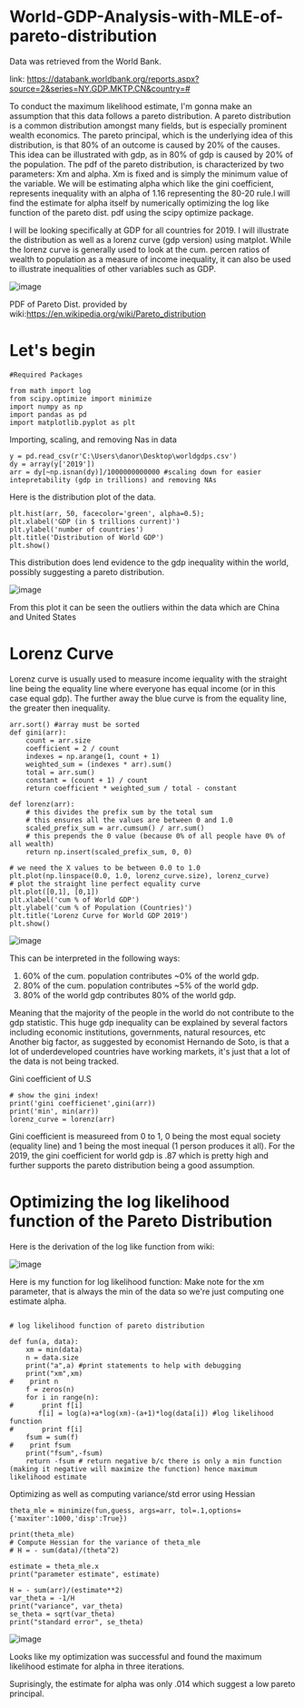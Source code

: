 # World-GDP-Analysis-with-MLE-of-pareto-distribution

Data was retrieved from the World Bank. 

link: https://databank.worldbank.org/reports.aspx?source=2&series=NY.GDP.MKTP.CN&country=#


To conduct the maximum likelihood estimate, I'm gonna make an assumption that this data follows a pareto distribution. A pareto distribution is a common distribution amongst many fields, but is especially prominent wealth economics. The pareto principal, which is the underlying idea of this distribution, is that 80% of an outcome is caused by 20% of the causes. This idea can be illustrated with gdp, as in 80% of gdp is caused by 20% of the population. The pdf of the pareto distribution, is characterized by two parameters: Xm and alpha. Xm is fixed and is simply the minimum value of the variable. We will be estimating alpha which like the gini coefficient, represents inequality with an alpha of 1.16 representing the 80-20 rule.I will find the estimate for alpha itself by numerically optimizing the log like function of the pareto dist. pdf using the scipy optimize package.

I will be looking specifically at GDP for all countries for 2019.  I will illustrate the distribution as well as a lorenz curve (gdp version) using matplot. While the lorenz curve is generally used to look at the cum. percen ratios of wealth to population as a measure of income inequality,  it can also be used to illustrate inequalities of other variables such as GDP.   


![image](https://user-images.githubusercontent.com/64437206/110268736-d3767380-7f87-11eb-9d58-8cf1cf170d6d.png)

PDF of Pareto Dist. provided by wiki:https://en.wikipedia.org/wiki/Pareto_distribution

# Let's begin
```
#Required Packages

from math import log
from scipy.optimize import minimize
import numpy as np
import pandas as pd
import matplotlib.pyplot as plt

```
Importing, scaling, and removing Nas in data
```
y = pd.read_csv(r'C:\Users\danor\Desktop\worldgdps.csv')
dy = array(y['2019'])
arr = dy[~np.isnan(dy)]/1000000000000 #scaling down for easier intepretability (gdp in trillions) and removing NAs
```
Here is the distribution plot of the data. 
```
plt.hist(arr, 50, facecolor='green', alpha=0.5);
plt.xlabel('GDP (in $ trillions current)')
plt.ylabel('number of countries')
plt.title('Distribution of World GDP')
plt.show()

```
This distribution does lend evidence to the gdp inequality within the world, possibly suggesting a pareto distribution.

![image](https://user-images.githubusercontent.com/64437206/110266395-50531e80-7f83-11eb-995a-12de67b1066b.png)

From this plot it can be seen the outliers within the data which are China and United States
# Lorenz Curve

Lorenz curve is usually used to measure income iequality with the straight line being the equality line where everyone has equal income (or in this case equal gdp).  The further away the blue curve is from the equality line, the greater then inequality. 
```
arr.sort() #array must be sorted
def gini(arr):
    count = arr.size
    coefficient = 2 / count
    indexes = np.arange(1, count + 1)
    weighted_sum = (indexes * arr).sum()
    total = arr.sum()
    constant = (count + 1) / count
    return coefficient * weighted_sum / total - constant

def lorenz(arr):
    # this divides the prefix sum by the total sum
    # this ensures all the values are between 0 and 1.0
    scaled_prefix_sum = arr.cumsum() / arr.sum()
    # this prepends the 0 value (because 0% of all people have 0% of all wealth)
    return np.insert(scaled_prefix_sum, 0, 0)

# we need the X values to be between 0.0 to 1.0
plt.plot(np.linspace(0.0, 1.0, lorenz_curve.size), lorenz_curve)
# plot the straight line perfect equality curve
plt.plot([0,1], [0,1])
plt.xlabel('cum % of World GDP')
plt.ylabel('cum % of Population (Countries)')
plt.title('Lorenz Curve for World GDP 2019')
plt.show()

```

![image](https://user-images.githubusercontent.com/64437206/110269300-0705cd80-7f89-11eb-87c3-f396d23c9231.png)

This can be interpreted in the following ways:

1. 60% of the cum. population contributes ~0% of the world gdp.
2. 80% of the cum. population contributes ~5% of the world gdp.
3. 80% of the world gdp contributes 80% of the world gdp. 

Meaning that the majority of the people in the world do not contribute to the gdp statistic.
This huge gdp inequality can be explained by several factors including economic institutions, governments, natural resources, etc
Another big factor, as suggested by economist Hernando de Soto, is that a lot of underdeveloped countries have working markets, it's just that a lot of the data is not being tracked.

Gini coefficient of U.S
```
# show the gini index!
print('gini coefficienet',gini(arr))
print('min', min(arr))
lorenz_curve = lorenz(arr)
```
Gini coefficient is measureed from 0 to 1, 0 being the most equal society (equality line) and 1 being the most inequal (1 person produces it all). 
For the 2019, the gini coefficient for world gdp is .87 which is pretty high and further supports the pareto distribution being a good assumption. 

# Optimizing the log likelihood function of the Pareto Distribution

Here is the derivation of the log like function from wiki:

![image](https://user-images.githubusercontent.com/64437206/110269752-fe61c700-7f89-11eb-83f7-51045de3e689.png)

Here is my function for log likelihood function:
Make note for the xm parameter, that is always the min of the data so we're just computing one estimate alpha.

```

# log likelihood function of pareto distribution

def fun(a, data):
    xm = min(data)
    n = data.size
    print("a",a) #print statements to help with debugging
    print("xm",xm)
#    print n
    f = zeros(n)
    for i in range(n):
#       print f[i]
       f[i] = log(a)+a*log(xm)-(a+1)*log(data[i]) #log likelihood function
#       print f[i]
    fsum = sum(f)
#    print fsum 
    print("fsum",-fsum)
    return -fsum # return negative b/c there is only a min function (making it negative will maximize the function) hence maximum likelihood estimate
```
Optimizing as well as computing variance/std error using Hessian
```
theta_mle = minimize(fun,guess, args=arr, tol=.1,options={'maxiter':1000,'disp':True})

print(theta_mle)
# Compute Hessian for the variance of theta_mle
# H = - sum(data)/(theta^2)

estimate = theta_mle.x
print("parameter estimate", estimate)

H = - sum(arr)/(estimate**2)
var_theta = -1/H
print("variance", var_theta)
se_theta = sqrt(var_theta)
print("standard error", se_theta)
```
![image](https://user-images.githubusercontent.com/64437206/110270356-3f0e1000-7f8b-11eb-8b4c-4485256d1a63.png)

Looks like my optimization was successful and found the maximum likelihood estimate for alpha in three iterations.

Suprisingly, the estimate for alpha was only .014 which suggest a low pareto principal.




